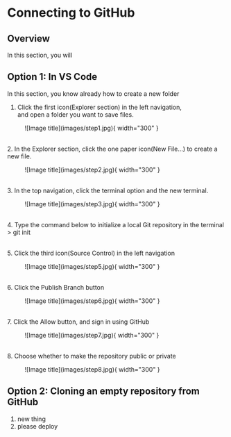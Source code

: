 # Connecting to GitHub

## Overview
In this section, you will 


## Option 1: In VS Code
In this section, you know already how to create a new folder

1. Click the first icon(Explorer section) in the left navigation,<br>and open a folder you want to save files.

<figure markdown="span">
  ![Image title](images/step1.jpg){ width="300" }
</figure>
<br>
2. In the Explorer section, click the one paper icon(New File...) to create a new file.

<figure markdown="span">
  ![Image title](images/step2.jpg){ width="300" }
</figure>
<br>
3. In the top navigation, click the terminal option and the new terminal.

<figure markdown="span">
  ![Image title](images/step3.jpg){ width="300" }
</figure>
<br>
4. Type the command below to initialize a local Git repository in the terminal
> git init

<br>5. Click the third icon(Source Control) in the left navigation

<figure markdown="span">
  ![Image title](images/step5.jpg){ width="300" }
</figure>
<br>
6. Click the Publish Branch button

<figure markdown="span">
  ![Image title](images/step6.jpg){ width="300" }
</figure>
<br>
7. Click the Allow button, and sign in using GitHub

<figure markdown="span">
  ![Image title](images/step7.jpg){ width="300" }
</figure>
<br>
8. Choose whether to make the repository public or private

<figure markdown="span">
  ![Image title](images/step8.jpg){ width="300" }
</figure>


## Option 2: Cloning an empty repository from GitHub
1. new thing
2. please deploy
